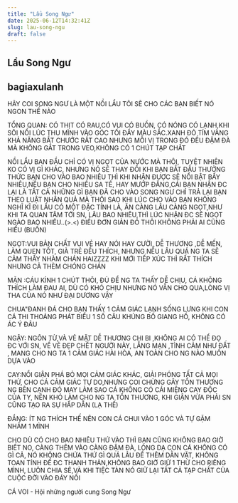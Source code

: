```yaml
---
title: "Lẩu Song Ngư"
date: 2025-06-12T14:32:41Z
slug: lau-song-ngu
draft: false
---
```


## Lẩu Song Ngư

## bagiaxulanh

HÃY COI SONG NGƯ LÀ MỘT NỒI LẨU
TÔI SẼ CHO CÁC BẠN BIẾT NÓ NGON THẾ NÀO
 
TỔNG QUAN:
CÓ THỊT CÓ RAU,CÓ VUI CÓ BUỒN, 
CÓ NÓNG CÓ LẠNH,KHI SÔI NỔI LÚC THU MÌNH VÀO GÓC TỐI
ĐẦY MÀU SẮC.XANH ĐỎ TÍM VÀNG
KHẢ NĂNG BẮT CHƯỚC RẤT CAO
NHƯNG MỖI VỊ TRONG ĐÓ ĐỀU ĐẬM ĐÀ MÀ KHÔNG GẮT
TRONG VEO,KHÔNG CÓ 1 CHÚT TẠP CHẤT
 
NỒI LẨU BAN ĐẦU CHỈ CÓ VỊ NGỌT CỦA NƯỚC MÀ THÔI, TUYỆT NHIÊN KO CÓ VỊ GÌ KHÁC, NHƯNG NÓ SẼ THAY ĐỔI KHI BẠN BẮT ĐẦU THƯỞNG THỨC
BẠN CHO VÀO BAO NHIÊU THÌ KHI NHẬN ĐƯỢC SẼ NỔI BẬT BẤY NHIÊU,NẾU BẠN CHO NHIỀU SA TẾ, HAY MƯỚP ĐẮNG,CÁI BẠN NHẬN ĐC LẠI LÀ TẤT CẢ NHỮNG GÌ BẠN ĐÃ CHO VÀO
SONG NGƯ CHỈ TRẢ LẠI BẠN THEO LUẬT NHÂN QUẢ MÀ THÔI
SAO KHI LÚC CHO VÀO BẠN KHÔNG NGHĨ KĨ ĐI
LẨU CÓ MỘT ĐẶC TÍNH LÀ, ĂN CÀNG LÂU CÀNG NGỌT,NHƯ KHI TA QUAN TÂM TỚI SN, LÂU BAO NHIÊU,THÌ LÚC NHẬN ĐC SẼ NGỌT NGÀO BAO NHIÊU..(>.<)
ĐIỀU ĐƠN GIẢN ĐÓ THÔI KHÔNG PHẢI AI CŨNG HIỂU (BUỒN)
 
NGỌT:VUI
BẢN CHẤT VUI VẺ HAY NÓI HAY CƯỜI, DỄ THƯƠNG ,DỄ MẾN, LÀM QUEN TỐT, GIÀ TRẺ ĐỀU THÍCH, NHƯNG NẾU LÂU QUÁ NG TA SẼ CẢM THẤY NHÀM CHÁN HAIZZZZ
KHI MỚI TIẾP XÚC THÌ RẤT THÍCH NHƯNG CẢ THÈM CHÓNG CHÁN
 
MẶN :CÁU KỈNH
1 CHÚT THÔI, ĐỦ ĐỂ NG TA THẤY DỄ CHỊU, CÁ KHÔNG THÍCH LÀM ĐAU AI, DÙ CÓ KHÓ CHỊU NHƯNG NÓ VẪN CHO QUA,LÒNG VỊ THA CỦA NÓ NHƯ ĐẠI DƯƠNG VẬY
 
CHUA"ĐANH ĐÁ
CHO BẠN THẤY 1 CẢM GIÁC LẠNH SỐNG LƯNG KHI CON CÁ THI THOẢNG PHÁT BIỂU 1 SỐ CÂU KHỦNG BỐ GIANG HỒ,
KHÔNG CÓ ÁC Ý ĐÂU
 
NGẬY: NGÔN TỪ,VÀ VẺ MẶT
DỄ THƯƠNG CHI BI ,KHÔNG AI CÓ THỂ ĐỌ ĐC VỚI SN, VỀ VẺ ĐẸP CHẾT NGƯỜI NÀY, LẴNG MẠN ,TÌNH CẢM NHƯ ĐẤT , MANG CHO NG TA 1 CẢM GIÁC HÀI HÒA, AN TOÀN CHO NG NÀO MUỐN DỰA VÀO
 
CAY:NỔI GIẬN
PHÁ BỎ MỌI CẢM GIÁC KHÁC, GIẢI PHÓNG TẤT CẢ MỌI THỨ, CHO CÁ CẢM GIÁC TỰ DO,NHƯNG COI CHỪNG GÂY TỔN THƯƠNG NG BÊN CẠNH ĐÓ
MAY LÀM SAO CÁ KHÔNG CÓ CÁI MIỆNG CAY ĐỘC CỦA TY, NÊN KHÓ LÀM CHO NG TA TỔN THƯƠNG,
KHI GIẬN VỪA PHẢI SN CŨNG TẠO RA SỰ HẤP DẪN (LẠ THẾ)
 
ĐẮNG: ÍT NG THÍCH THẾ NÊN CON CÁ CHUI VÀO 1 GÓC VÀ TỰ GẶM NHẤM 1 MÌNH
 
CHO DÙ CÓ CHO BAO NHIÊU THỨ VÀO THÌ BẠN CŨNG KHÔNG BAO GIỜ BIẾT NO, CÀNG THÊM VÀO CÀNG ĐẬM ĐÀ, LÒNG DẠ CON CÁ KHÔNG CÓ GÌ CẢ, NÓ KHÔNG CHỨA THỨ GÌ QUÁ LÂU ĐỂ THÊM DẰN VẶT, KHÔNG TOAN TÍNH ĐỂ ĐC THANH THẢN,KHÔNG BAO GIỜ GIỮ 1 THỨ CHO RIÊNG MÌNH, LUÔN CHIA SẺ,VÀ KHI TIỆC TÀN NÓ GIỮ LẠI TẤT CẢ TẠP CHẤT CỦA CUỘC ĐỜI VÀO ĐÁY NỒI
 
CÁ VOI - Hội những người cung Song Ngư